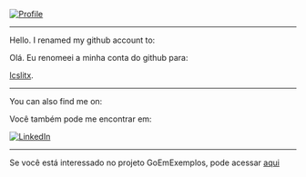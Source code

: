 [![Profile](https://komarev.com/ghpvc/?username=lucassauro&message=Visits&color=955bfb)](https://github.com/lucassauro)
______________________________________________________________


Hello. I renamed my github account to:

Olá. Eu renomeei a minha conta do github para:

[lcslitx](https://github.com/lcslitx).
______________________________________________________________

You can also find me on:

Você também pode me encontrar em:

[![LinkedIn](https://img.shields.io/static/v1?logo=linkedin&label=Linkedin&message=Lucas+Lima&color=blue)](https://www.linkedin.com/in/lucas-lima-teixeira/)

______________________________________________________________


Se você está interessado no projeto GoEmExemplos, pode acessar [aqui](https://github.com/LCSLITX/GoEmExemplos) 

